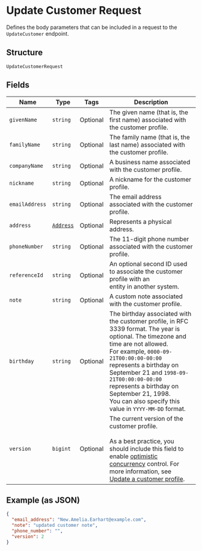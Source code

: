 
# Update Customer Request

Defines the body parameters that can be included in a request to the
`UpdateCustomer` endpoint.

## Structure

`UpdateCustomerRequest`

## Fields

| Name | Type | Tags | Description |
|  --- | --- | --- | --- |
| `givenName` | `string` | Optional | The given name (that is, the first name) associated with the customer profile. |
| `familyName` | `string` | Optional | The family name (that is, the last name) associated with the customer profile. |
| `companyName` | `string` | Optional | A business name associated with the customer profile. |
| `nickname` | `string` | Optional | A nickname for the customer profile. |
| `emailAddress` | `string` | Optional | The email address associated with the customer profile. |
| `address` | [`Address`](/doc/models/address.md) | Optional | Represents a physical address. |
| `phoneNumber` | `string` | Optional | The 11-digit phone number associated with the customer profile. |
| `referenceId` | `string` | Optional | An optional second ID used to associate the customer profile with an<br>entity in another system. |
| `note` | `string` | Optional | A custom note associated with the customer profile. |
| `birthday` | `string` | Optional | The birthday associated with the customer profile, in RFC 3339 format. The year is optional. The timezone and time are not allowed.<br>For example, `0000-09-21T00:00:00-00:00` represents a birthday on September 21 and `1998-09-21T00:00:00-00:00` represents a birthday on September 21, 1998.<br>You can also specify this value in `YYYY-MM-DD` format. |
| `version` | `bigint` | Optional | The current version of the customer profile.<br><br>As a best practice, you should include this field to enable [optimistic concurrency](https://developer.squareup.com/docs/working-with-apis/optimistic-concurrency) control. For more information, see [Update a customer profile](https://developer.squareup.com/docs/customers-api/use-the-api/keep-records#update-a-customer-profile). |

## Example (as JSON)

```json
{
  "email_address": "New.Amelia.Earhart@example.com",
  "note": "updated customer note",
  "phone_number": "",
  "version": 2
}
```

